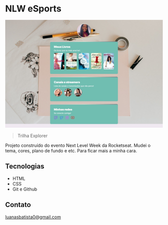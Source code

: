 # NLW eSports

![preview](./.github/preview.png)

> Trilha Explorer

Projeto construído do evento Next Level Week da Rocketseat. Mudei o tema, cores, plano de fundo e etc. Para ficar mais a minha cara.
## Tecnologias

- HTML
- CSS
- Git e Github

## Contato

luanasbatista0@gmail.com